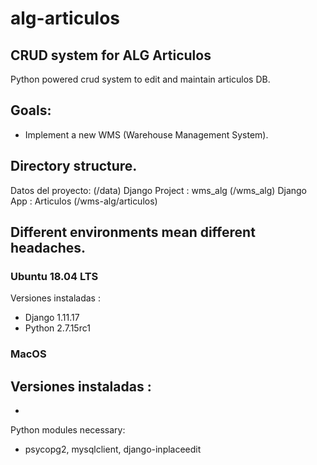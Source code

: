 # alg-articulos

## CRUD system for ALG Articulos

Python powered crud system to edit and maintain articulos DB.

## Goals:

- Implement a new WMS (Warehouse Management System).


## Directory structure.

Datos del proyecto: (/data)
Django Project : wms_alg (/wms_alg)
Django App : Articulos (/wms-alg/articulos)

## Different environments mean different headaches.

### Ubuntu 18.04 LTS

Versiones instaladas :
  - Django 1.11.17
  - Python 2.7.15rc1

### MacOS

Versiones instaladas :
  -
  -

Python modules necessary:
- psycopg2, mysqlclient, django-inplaceedit

